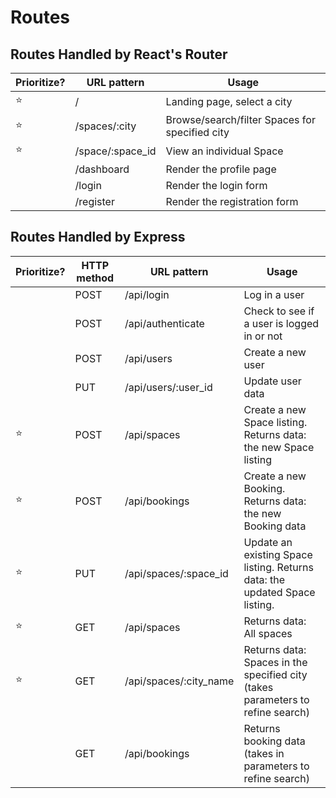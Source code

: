 # Routes

## Routes Handled by React's Router

|Prioritize?| URL pattern       | Usage                                          |
|-----------|-------------------|------------------------------------------------|
|⭐         | /                 | Landing page, select a city                    |
|⭐         | /spaces/:city     | Browse/search/filter Spaces for specified city |
|⭐         | /space/:space_id  | View an individual Space                       |
|           | /dashboard        | Render the profile page                        |
|           | /login            | Render the login form                          |
|           | /register         | Render the registration form                   |

## Routes Handled by Express

|Prioritize?| HTTP method | URL pattern                       | Usage                                                                                 |
|-----------|-------------|-----------------------------------|---------------------------------------------------------------------------------------|
|           | POST        | /api/login                        | Log in a user                                                                         |
|           | POST        | /api/authenticate                        | Check to see if a user is logged in or not                                                                         |
|           | POST        | /api/users                        | Create a new user                                                                     |
|           | PUT        | /api/users/:user_id                        | Update user data                                                                     |
|⭐         | POST        | /api/spaces                       | Create a new Space listing. Returns data: the new Space listing                       |
|⭐         | POST        | /api/bookings                     | Create a new Booking. Returns data: the new Booking data                              |
|⭐         | PUT         | /api/spaces/:space_id                   | Update an existing Space listing. Returns data: the updated Space listing.            |
|⭐         | GET         | /api/spaces   | Returns data: All spaces                                 |
|⭐         | GET         | /api/spaces/:city_name   | Returns data: Spaces in the specified city (takes parameters to refine search)                                 |
|           | GET         | /api/bookings | Returns booking data (takes in parameters to refine search) |